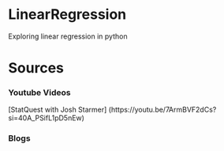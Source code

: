 # LinearRegression
Exploring linear regression in python
# Sources
<h3> Youtube Videos </h3>
[StatQuest with Josh Starmer] (https://youtu.be/7ArmBVF2dCs?si=40A_PSifL1pD5nEw)
<l></l>
<l></l>
<l></l>
<l></l>
<h3> Blogs</h3>
<l></l>
<l></l>
<l></l>
<l></l>
